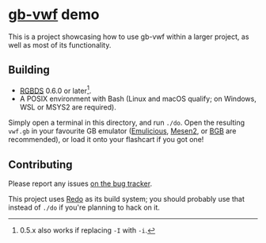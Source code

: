 # [gb-vwf](//github.com/ISSOtm/gb-vwf) demo

This is a project showcasing how to use gb-vwf within a larger project, as well as most of its functionality.

## Building

- [RGBDS](//rgbds.gbdev.io) 0.6.0 or later[^rgbds0.5].
- A POSIX environment with Bash (Linux and macOS qualify; on Windows, WSL or MSYS2 are required).

Simply open a terminal in this directory, and run `./do`.
Open the resulting `vwf.gb` in your favourite GB emulator ([Emulicious](//emulicious.net), [Mesen2](//mesen.ca), or [BGB](//bgb.bircd.org) are recommended), or load it onto your flashcart if you got one!

## Contributing

Please report any issues [on the bug tracker](//github.com/ISSOtm/gb-vwf-demo/issues).

This project uses [Redo](//redo.readthedocs.io/en/latest) as its build system; you should probably use that instead of `./do` if you're planning to hack on it.

[^rgbds0.5]: 0.5.x also works if replacing `-I` with `-i`.
